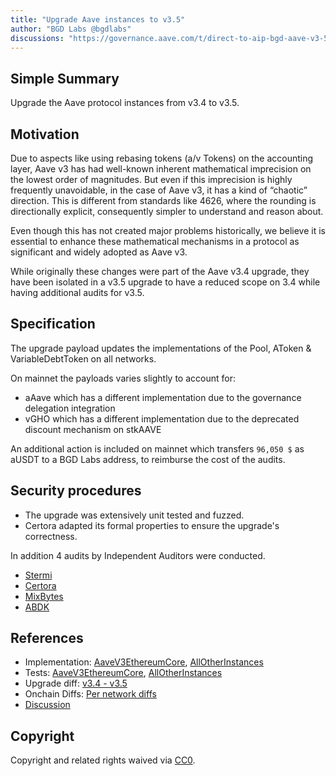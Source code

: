 ```yaml
---
title: "Upgrade Aave instances to v3.5"
author: "BGD Labs @bgdlabs"
discussions: "https://governance.aave.com/t/direct-to-aip-bgd-aave-v3-5-v3-4-part-2/22639/1"
---
```


## Simple Summary

Upgrade the Aave protocol instances from v3.4 to v3.5.

## Motivation

Due to aspects like using rebasing tokens (a/v Tokens) on the accounting layer, Aave v3 has had well-known inherent mathematical imprecision on the lowest order of magnitudes. But even if this imprecision is highly frequently unavoidable, in the case of Aave v3, it has a kind of “chaotic” direction. This is different from standards like 4626, where the rounding is directionally explicit, consequently simpler to understand and reason about.

Even though this has not created major problems historically, we believe it is essential to enhance these mathematical mechanisms in a protocol as significant and widely adopted as Aave v3.

While originally these changes were part of the Aave v3.4 upgrade, they have been isolated in a v3.5 upgrade to have a reduced scope on 3.4 while having additional audits for v3.5.

## Specification

The upgrade payload updates the implementations of the Pool, AToken & VariableDebtToken on all networks.

On mainnet the payloads varies slightly to account for:

- aAave which has a different implementation due to the governance delegation integration
- vGHO which has a different implementation due to the deprecated discount mechanism on stkAAVE

An additional action is included on mainnet which transfers `96,050 $` as aUSDT to a BGD Labs address, to reimburse the cost of the audits.

## Security procedures

- The upgrade was extensively unit tested and fuzzed.
- Certora adapted its formal properties to ensure the upgrade's correctness.

In addition 4 audits by Independent Auditors were conducted.

- [Stermi](https://github.com/aave-dao/aave-v3-origin/blob/v3.5.0/audits/2025-07-17_StErMi_Aave-v3.5.md)
- [Certora](https://github.com/aave-dao/aave-v3-origin/blob/v3.5.0/audits/2025-07-14_Certora_AaveV3.5.pdf)
- [MixBytes](https://github.com/aave-dao/aave-v3-origin/blob/v3.5.0/audits/2025-07-18_MixBytes_AaveV3.5.pdf)
- [ABDK](https://github.com/aave-dao/aave-v3-origin/blob/v3.5.0/audits/2025-07-17_ABDK_Aave-v3.5.pdf)

## References

- Implementation: [AaveV3EthereumCore](https://github.com/bgd-labs/protocol-v3.5-upgrade/blob/main/src/UpgradePayloadMainnetCore.sol), [AllOtherInstances](https://github.com/bgd-labs/protocol-v3.5-upgrade/blob/main/src/UpgradePayload.sol)
- Tests: [AaveV3EthereumCore](https://github.com/bgd-labs/protocol-v3.5-upgrade/blob/main/test/MainnetCore.t.sol), [AllOtherInstances](https://github.com/bgd-labs/protocol-v3.5-upgrade/blob/main/test/UpgradeTest.t.sol)
- Upgrade diff: [v3.4 - v3.5](https://github.com/aave-dao/aave-v3-origin/pull/133)
- Onchain Diffs: [Per network diffs](https://github.com/bgd-labs/protocol-v3.5-upgrade/tree/main/diffs/code)
- [Discussion](https://governance.aave.com/t/direct-to-aip-bgd-aave-v3-5-v3-4-part-2/22639/1)

## Copyright

Copyright and related rights waived via [CC0](https://creativecommons.org/publicdomain/zero/1.0/).
